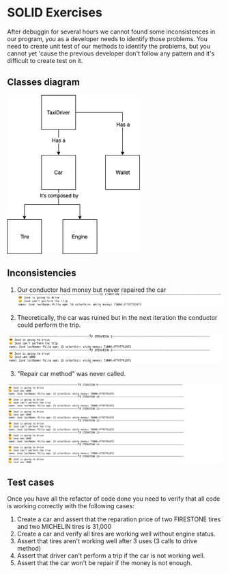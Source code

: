 # SOLID Exercises
After debuggin for several hours we cannot found some inconsistences in our program, you as a developer needs to identify those problems. You need to create unit test of our methods to identify the problems, but you cannot yet 'cause the previous developer don't follow any pattern and it's difficult to create test on it.

## Classes diagram
![Classes diagram](/img/UMLSOLIDExample.jpg?raw=true "Classes diagram")


## Inconsistencies
1. Our conductor had money but never rapaired the car
![inconsistencie_1](/img/inconsistencie1.png?raw=true "Inconsistencie 1")


2. Theoretically, the car was ruined but in the next iteration the conductor could perform the trip.

![inconsistencie_2](/img/inconsistencie2.png?raw=true "Inconsistencie 2")

3. "Repair car method" was never called.

![inconsistencie_3](/img/inconsistencie3.png?raw=true "Inconsistencie 3")

## Test cases
Once you have all the refactor of code done you need to verify that all code is working correctly with the following cases:
1. Create a car and assert that the reparation price of two FIRESTONE tires and two MICHELIN tires is 31,000
2. Create a car and verify all tires are working well without engine status.
3. Assert that tires aren't working well after 3 uses (3 calls to drive method)
4. Assert that driver can't perform a trip if the car is not working well.
5. Assert that the car won't be repair if the money is not enough.
